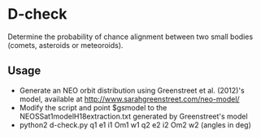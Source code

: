 # D-check
Determine the probability of chance alignment between two small bodies (comets, asteroids or meteoroids).

## Usage
* Generate an NEO orbit distribution using Greenstreet et al. (2012)'s model, available at http://www.sarahgreenstreet.com/neo-model/
* Modify the script and point $gsmodel to the NEOSSat1modelH18extraction.txt generated by Greenstreet's model
* python2 d-check.py q1 e1 i1 Om1 w1 q2 e2 i2 Om2 w2 (angles in deg)
